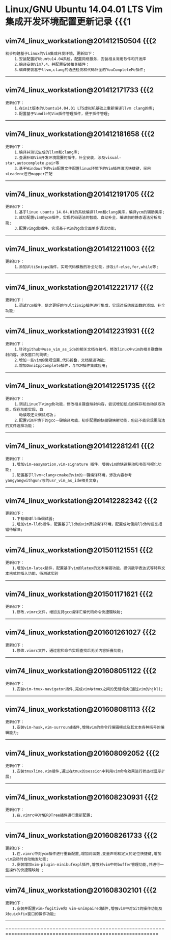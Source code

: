

Linux/GNU Ubuntu 14.04.01 LTS Vim集成开发环境配置更新记录			{{{1
==========================================================================================================

vim74_linux_workstation@201412150504			{{{2
-----------------------------------------------------------------------------------------------------------

	初步构建基于Linux的Vim集成开发环境，更新如下：
		1.安装配置好Ubuntu14.04系统，配置网络服务，安装相关常用软件和开发库
		2.编译安装Vim7.4，并配置安装相关插件；
		3.编译安装基于llvm,clang的语法检测和代码补全的YouCompleteMe插件;

-----------------------------------------------------------------------------------------------------------

vim74_linux_workstation@201412171733			{{{2
-----------------------------------------------------------------------------------------------------------

	更新如下：
		1.在init版本的Ubuntu14.04.01 LTS虚拟机基础上重新编译llvm clang的库;
		2.配置基于Vundle的Vim插件管理插件，便于插件管理;
		
-----------------------------------------------------------------------------------------------------------

vim74_linux_workstation@201412181658			{{{2
-----------------------------------------------------------------------------------------------------------

	更新如下：
		1.编译并测试生成的llvm和clang库;
		2.查漏补缺Vim开发环境需要的插件，补全安装，涉及visual-star,autocomplete.pair等
		3.基于Windows下的vim配置文件配置linux环境下的Vim插件激活快捷键，采用<Leader>进行mapper匹配

	
-----------------------------------------------------------------------------------------------------------

vim74_linux_workstation@201412191705			{{{2
-----------------------------------------------------------------------------------------------------------

	更新如下：
		1.基于linux ubuntu 14.04.01的系统编译llvm和clang类库，编译ycm的辅助类库;
		2.成功配置vim的ycm插件，实现代码语法的智能、自动补全，编译前的静态语法分析功能;
		3.配置vimgdb插件，实现基于Vim的gdb全面单步调试功能;

-----------------------------------------------------------------------------------------------------------

vim74_linux_workstation@201412211003			{{{2
-----------------------------------------------------------------------------------------------------------

	更新如下：
        1.添加UltiSnipps插件，实现代码模板的补全功能，涉及if-else,for,while等;
		

-----------------------------------------------------------------------------------------------------------

vim74_linux_workstation@201412221717			{{{2
-----------------------------------------------------------------------------------------------------------

	更新如下：
        1.调试Ycm插件，使之更好的与UltiSnip插件进行集成，实现对系统库函数的添加，补全功能;

-----------------------------------------------------------------------------------------------------------

vim74_linux_workstation@201412231931			{{{2
-----------------------------------------------------------------------------------------------------------

	更新如下：
        1.针对github中use_vim_as_ide的相关文档与技巧，修改linux中vim的相关键盘映射内容，涉及窗口的跳转;
        2.增加一些vim的常规设置,代码折叠，文档缩进功能;
        3.增加OmniCppComplete插件，与YCM插件集成应用;

-----------------------------------------------------------------------------------------------------------

vim74_linux_workstation@201412251735			{{{2
-----------------------------------------------------------------------------------------------------------

	更新如下：
        1.调试Linux下vimgdb功能，修改相关键盘映射内容，尝试增加断点的保存和自动读取功能，保存功能实现，自
          动读取还未调试成功；
        2.配置vim环境下的gcc一键编译功能，初步配置的快捷键映射功能，但还不能实现更简洁的文件选择功能；
-----------------------------------------------------------------------------------------------------------


vim74_linux_workstation@201412281241        	{{{2
-----------------------------------------------------------------------------------------------------------

	更新如下：
       1.增加vim-easymotion,vim-signature 插件，增强vim的快速移动和书签可视化功能;
       2.配置基于llvm+clang+cmake的vim的一键编译环境，涉及内容参考yangyangwithgun/写的usr_vim_as_ide相关文章;
-----------------------------------------------------------------------------------------------------------


vim74_linux_workstation@201412282342        	{{{2
-----------------------------------------------------------------------------------------------------------

	更新如下：
       1.下载编译lldb调试器;
       2.增加vim-lldb插件，配置基于lldb的vim调试编译环境，配置成功使用lldb时反复报错待解决;
-----------------------------------------------------------------------------------------------------------

vim74_linux_workstation@201501121551        	{{{2
-----------------------------------------------------------------------------------------------------------

	更新如下：
       1.增加vim-latex插件，配置基于vim的latex的文本编辑功能，提供数学表达式等特殊文本格式的插入功能，待测试实验
-----------------------------------------------------------------------------------------------------------

vim74_linux_workstation@201501171621        	{{{2
-----------------------------------------------------------------------------------------------------------

	更新如下：
       1.修改.vimrc文件，增加支持gcc编译汇编代码命令快捷键映射;
-----------------------------------------------------------------------------------------------------------

vim74_linux_workstation@201601261027        	{{{2
-----------------------------------------------------------------------------------------------------------

	更新如下：
       1.修改.vimrc文件，通过宏和命令实现查找后无关内容折叠功能;
-----------------------------------------------------------------------------------------------------------

vim74_linux_workstation@201608051122        	{{{2
-----------------------------------------------------------------------------------------------------------

	更新如下：
       1.安装vim-tmux-navigator插件,完成vim与tmux之间的无缝切换(通过vim的hjkl);
-----------------------------------------------------------------------------------------------------------

vim74_linux_workstation@201608081113        	{{{2
-----------------------------------------------------------------------------------------------------------

	更新如下：
       1.安装vim-husk,vim-surround插件,增强vim的命令行编辑模式及其文本各种括号的编辑能力;
-----------------------------------------------------------------------------------------------------------

vim74_linux_workstation@201608092052        	{{{2
-----------------------------------------------------------------------------------------------------------

	更新如下：
       1.安装tmuxline.vim插件,通过在tmux的session中利用vim命令效果进行状态栏显示扩展;
-----------------------------------------------------------------------------------------------------------

vim74_linux_workstation@201608230931        	{{{2
-----------------------------------------------------------------------------------------------------------

	更新如下：
       1.在.vimrc中对NERDTree插件进行重新配置;
-----------------------------------------------------------------------------------------------------------

vim74_linux_workstation@201608261733        	{{{2
-----------------------------------------------------------------------------------------------------------

	更新如下：
       1.在.vimrc中对ycm插件进行重新配置,增加对函数,变量声明和定义的定位快捷键,增加vim启动时自动触发功能;
       2.安装增加vim-plugin-minibufexpl插件,增强对vim中的buffer管理功能,并进行一些操作的快捷键映射 ;
-----------------------------------------------------------------------------------------------------------

vim74_linux_workstation@201608302101        	{{{2
-----------------------------------------------------------------------------------------------------------

	更新如下：
       1.安装并配置vim-fugitive和 vim-unimpaired插件,增强vim中对Git的操作功能及对quickfix窗口的操作功能;
-----------------------------------------------------------------------------------------------------------
==========================================================================================================
